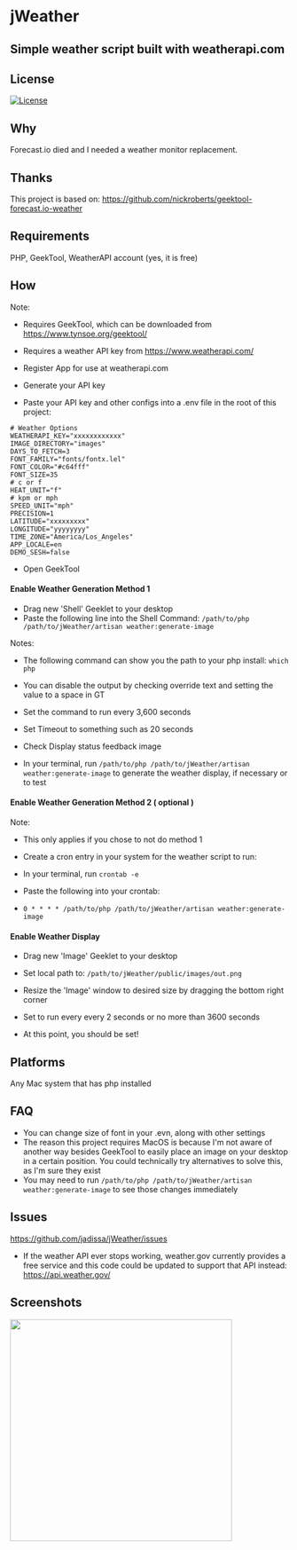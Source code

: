# jWeather
## Simple weather script built with weatherapi.com

## License
[![License](https://img.shields.io/badge/license-GPL-blue)](LICENSE)

## Why
Forecast.io died and I needed a weather monitor replacement. 

## Thanks
This project is based on: https://github.com/nickroberts/geektool-forecast.io-weather

## Requirements
PHP, GeekTool, WeatherAPI account (yes, it is free)

## How
Note:
- Requires GeekTool, which can be downloaded from https://www.tynsoe.org/geektool/
- Requires a weather API key from https://www.weatherapi.com/

- Register App for use at weatherapi.com
- Generate your API key
- Paste your API key and other configs into a .env file in the root of this project:
```
# Weather Options
WEATHERAPI_KEY="xxxxxxxxxxxx"
IMAGE_DIRECTORY="images"
DAYS_TO_FETCH=3
FONT_FAMILY="fonts/fontx.lel"
FONT_COLOR="#c64fff"
FONT_SIZE=35
# c or f
HEAT_UNIT="f"
# kpm or mph
SPEED_UNIT="mph"
PRECISION=1
LATITUDE="xxxxxxxxx"
LONGITUDE="yyyyyyyy"
TIME_ZONE="America/Los_Angeles"
APP_LOCALE=en
DEMO_SESH=false
```

- Open GeekTool

#### Enable Weather Generation Method 1
- Drag new 'Shell' Geeklet to your desktop
- Paste the following line into the Shell Command:
```/path/to/php /path/to/jWeather/artisan weather:generate-image```

Notes:
- The following command can show you the path to your php install:
```which php```
- You can disable the output by checking override text and setting the value to a space in GT

- Set the command to run every 3,600 seconds
- Set Timeout to something such as 20 seconds
- Check Display status feedback image
- In your terminal, run ```/path/to/php /path/to/jWeather/artisan weather:generate-image``` to generate the weather display, if necessary or to test

#### Enable Weather Generation Method 2 ( optional )
Note:
- This only applies if you chose to not do method 1

- Create a cron entry in your system for the weather script to run:
- In your terminal, run ```crontab -e```
- Paste the following into your crontab:
- ```0 * * * * /path/to/php /path/to/jWeather/artisan weather:generate-image```

#### Enable Weather Display
- Drag new 'Image' Geeklet to your desktop
- Set local path to: ```/path/to/jWeather/public/images/out.png```

- Resize the 'Image' window to desired size by dragging the bottom right corner
- Set to run every every 2 seconds or no more than 3600 seconds
- At this point, you should be set!

## Platforms
Any Mac system that has php installed

## FAQ
- You can change size of font in your .evn, along with other settings
- The reason this project requires MacOS is because I'm not aware of another way besides GeekTool to easily place an image on your desktop in a certain position. You could technically try alternatives to solve this, as I'm sure they exist
- You may need to run ```/path/to/php /path/to/jWeather/artisan weather:generate-image``` to see those changes immediately

## Issues
https://github.com/jadissa/jWeather/issues
- If the weather API ever stops working, weather.gov currently provides a free service and this code could be updated to support that API instead: https://api.weather.gov/

## Screenshots
<p float="left">
  <img src="screenshots/1.png" width="400" />
</p>